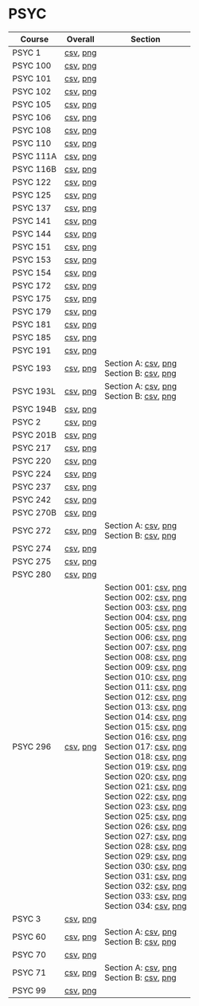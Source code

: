 # PSYC

| Course | Overall | Section |
| ------ | ------- | ------- |
| PSYC 1 | [csv](https://github.com/UCSD-Historical-Enrollment-Data/2024Winter/blob/main/overall/PSYC%201.csv), [png](https://raw.githubusercontent.com/UCSD-Historical-Enrollment-Data/2024Winter/main/plot_overall/PSYC%201.png) |  |
| PSYC 100 | [csv](https://github.com/UCSD-Historical-Enrollment-Data/2024Winter/blob/main/overall/PSYC%20100.csv), [png](https://raw.githubusercontent.com/UCSD-Historical-Enrollment-Data/2024Winter/main/plot_overall/PSYC%20100.png) |  |
| PSYC 101 | [csv](https://github.com/UCSD-Historical-Enrollment-Data/2024Winter/blob/main/overall/PSYC%20101.csv), [png](https://raw.githubusercontent.com/UCSD-Historical-Enrollment-Data/2024Winter/main/plot_overall/PSYC%20101.png) |  |
| PSYC 102 | [csv](https://github.com/UCSD-Historical-Enrollment-Data/2024Winter/blob/main/overall/PSYC%20102.csv), [png](https://raw.githubusercontent.com/UCSD-Historical-Enrollment-Data/2024Winter/main/plot_overall/PSYC%20102.png) |  |
| PSYC 105 | [csv](https://github.com/UCSD-Historical-Enrollment-Data/2024Winter/blob/main/overall/PSYC%20105.csv), [png](https://raw.githubusercontent.com/UCSD-Historical-Enrollment-Data/2024Winter/main/plot_overall/PSYC%20105.png) |  |
| PSYC 106 | [csv](https://github.com/UCSD-Historical-Enrollment-Data/2024Winter/blob/main/overall/PSYC%20106.csv), [png](https://raw.githubusercontent.com/UCSD-Historical-Enrollment-Data/2024Winter/main/plot_overall/PSYC%20106.png) |  |
| PSYC 108 | [csv](https://github.com/UCSD-Historical-Enrollment-Data/2024Winter/blob/main/overall/PSYC%20108.csv), [png](https://raw.githubusercontent.com/UCSD-Historical-Enrollment-Data/2024Winter/main/plot_overall/PSYC%20108.png) |  |
| PSYC 110 | [csv](https://github.com/UCSD-Historical-Enrollment-Data/2024Winter/blob/main/overall/PSYC%20110.csv), [png](https://raw.githubusercontent.com/UCSD-Historical-Enrollment-Data/2024Winter/main/plot_overall/PSYC%20110.png) |  |
| PSYC 111A | [csv](https://github.com/UCSD-Historical-Enrollment-Data/2024Winter/blob/main/overall/PSYC%20111A.csv), [png](https://raw.githubusercontent.com/UCSD-Historical-Enrollment-Data/2024Winter/main/plot_overall/PSYC%20111A.png) |  |
| PSYC 116B | [csv](https://github.com/UCSD-Historical-Enrollment-Data/2024Winter/blob/main/overall/PSYC%20116B.csv), [png](https://raw.githubusercontent.com/UCSD-Historical-Enrollment-Data/2024Winter/main/plot_overall/PSYC%20116B.png) |  |
| PSYC 122 | [csv](https://github.com/UCSD-Historical-Enrollment-Data/2024Winter/blob/main/overall/PSYC%20122.csv), [png](https://raw.githubusercontent.com/UCSD-Historical-Enrollment-Data/2024Winter/main/plot_overall/PSYC%20122.png) |  |
| PSYC 125 | [csv](https://github.com/UCSD-Historical-Enrollment-Data/2024Winter/blob/main/overall/PSYC%20125.csv), [png](https://raw.githubusercontent.com/UCSD-Historical-Enrollment-Data/2024Winter/main/plot_overall/PSYC%20125.png) |  |
| PSYC 137 | [csv](https://github.com/UCSD-Historical-Enrollment-Data/2024Winter/blob/main/overall/PSYC%20137.csv), [png](https://raw.githubusercontent.com/UCSD-Historical-Enrollment-Data/2024Winter/main/plot_overall/PSYC%20137.png) |  |
| PSYC 141 | [csv](https://github.com/UCSD-Historical-Enrollment-Data/2024Winter/blob/main/overall/PSYC%20141.csv), [png](https://raw.githubusercontent.com/UCSD-Historical-Enrollment-Data/2024Winter/main/plot_overall/PSYC%20141.png) |  |
| PSYC 144 | [csv](https://github.com/UCSD-Historical-Enrollment-Data/2024Winter/blob/main/overall/PSYC%20144.csv), [png](https://raw.githubusercontent.com/UCSD-Historical-Enrollment-Data/2024Winter/main/plot_overall/PSYC%20144.png) |  |
| PSYC 151 | [csv](https://github.com/UCSD-Historical-Enrollment-Data/2024Winter/blob/main/overall/PSYC%20151.csv), [png](https://raw.githubusercontent.com/UCSD-Historical-Enrollment-Data/2024Winter/main/plot_overall/PSYC%20151.png) |  |
| PSYC 153 | [csv](https://github.com/UCSD-Historical-Enrollment-Data/2024Winter/blob/main/overall/PSYC%20153.csv), [png](https://raw.githubusercontent.com/UCSD-Historical-Enrollment-Data/2024Winter/main/plot_overall/PSYC%20153.png) |  |
| PSYC 154 | [csv](https://github.com/UCSD-Historical-Enrollment-Data/2024Winter/blob/main/overall/PSYC%20154.csv), [png](https://raw.githubusercontent.com/UCSD-Historical-Enrollment-Data/2024Winter/main/plot_overall/PSYC%20154.png) |  |
| PSYC 172 | [csv](https://github.com/UCSD-Historical-Enrollment-Data/2024Winter/blob/main/overall/PSYC%20172.csv), [png](https://raw.githubusercontent.com/UCSD-Historical-Enrollment-Data/2024Winter/main/plot_overall/PSYC%20172.png) |  |
| PSYC 175 | [csv](https://github.com/UCSD-Historical-Enrollment-Data/2024Winter/blob/main/overall/PSYC%20175.csv), [png](https://raw.githubusercontent.com/UCSD-Historical-Enrollment-Data/2024Winter/main/plot_overall/PSYC%20175.png) |  |
| PSYC 179 | [csv](https://github.com/UCSD-Historical-Enrollment-Data/2024Winter/blob/main/overall/PSYC%20179.csv), [png](https://raw.githubusercontent.com/UCSD-Historical-Enrollment-Data/2024Winter/main/plot_overall/PSYC%20179.png) |  |
| PSYC 181 | [csv](https://github.com/UCSD-Historical-Enrollment-Data/2024Winter/blob/main/overall/PSYC%20181.csv), [png](https://raw.githubusercontent.com/UCSD-Historical-Enrollment-Data/2024Winter/main/plot_overall/PSYC%20181.png) |  |
| PSYC 185 | [csv](https://github.com/UCSD-Historical-Enrollment-Data/2024Winter/blob/main/overall/PSYC%20185.csv), [png](https://raw.githubusercontent.com/UCSD-Historical-Enrollment-Data/2024Winter/main/plot_overall/PSYC%20185.png) |  |
| PSYC 191 | [csv](https://github.com/UCSD-Historical-Enrollment-Data/2024Winter/blob/main/overall/PSYC%20191.csv), [png](https://raw.githubusercontent.com/UCSD-Historical-Enrollment-Data/2024Winter/main/plot_overall/PSYC%20191.png) |  |
| PSYC 193 | [csv](https://github.com/UCSD-Historical-Enrollment-Data/2024Winter/blob/main/overall/PSYC%20193.csv), [png](https://raw.githubusercontent.com/UCSD-Historical-Enrollment-Data/2024Winter/main/plot_overall/PSYC%20193.png) | Section A: [csv](https://github.com/UCSD-Historical-Enrollment-Data/2024Winter/blob/main/section/PSYC%20193_A.csv), [png](https://raw.githubusercontent.com/UCSD-Historical-Enrollment-Data/2024Winter/main/plot_section/PSYC%20193_A.png)<br>Section B: [csv](https://github.com/UCSD-Historical-Enrollment-Data/2024Winter/blob/main/section/PSYC%20193_B.csv), [png](https://raw.githubusercontent.com/UCSD-Historical-Enrollment-Data/2024Winter/main/plot_section/PSYC%20193_B.png) |
| PSYC 193L | [csv](https://github.com/UCSD-Historical-Enrollment-Data/2024Winter/blob/main/overall/PSYC%20193L.csv), [png](https://raw.githubusercontent.com/UCSD-Historical-Enrollment-Data/2024Winter/main/plot_overall/PSYC%20193L.png) | Section A: [csv](https://github.com/UCSD-Historical-Enrollment-Data/2024Winter/blob/main/section/PSYC%20193L_A.csv), [png](https://raw.githubusercontent.com/UCSD-Historical-Enrollment-Data/2024Winter/main/plot_section/PSYC%20193L_A.png)<br>Section B: [csv](https://github.com/UCSD-Historical-Enrollment-Data/2024Winter/blob/main/section/PSYC%20193L_B.csv), [png](https://raw.githubusercontent.com/UCSD-Historical-Enrollment-Data/2024Winter/main/plot_section/PSYC%20193L_B.png) |
| PSYC 194B | [csv](https://github.com/UCSD-Historical-Enrollment-Data/2024Winter/blob/main/overall/PSYC%20194B.csv), [png](https://raw.githubusercontent.com/UCSD-Historical-Enrollment-Data/2024Winter/main/plot_overall/PSYC%20194B.png) |  |
| PSYC 2 | [csv](https://github.com/UCSD-Historical-Enrollment-Data/2024Winter/blob/main/overall/PSYC%202.csv), [png](https://raw.githubusercontent.com/UCSD-Historical-Enrollment-Data/2024Winter/main/plot_overall/PSYC%202.png) |  |
| PSYC 201B | [csv](https://github.com/UCSD-Historical-Enrollment-Data/2024Winter/blob/main/overall/PSYC%20201B.csv), [png](https://raw.githubusercontent.com/UCSD-Historical-Enrollment-Data/2024Winter/main/plot_overall/PSYC%20201B.png) |  |
| PSYC 217 | [csv](https://github.com/UCSD-Historical-Enrollment-Data/2024Winter/blob/main/overall/PSYC%20217.csv), [png](https://raw.githubusercontent.com/UCSD-Historical-Enrollment-Data/2024Winter/main/plot_overall/PSYC%20217.png) |  |
| PSYC 220 | [csv](https://github.com/UCSD-Historical-Enrollment-Data/2024Winter/blob/main/overall/PSYC%20220.csv), [png](https://raw.githubusercontent.com/UCSD-Historical-Enrollment-Data/2024Winter/main/plot_overall/PSYC%20220.png) |  |
| PSYC 224 | [csv](https://github.com/UCSD-Historical-Enrollment-Data/2024Winter/blob/main/overall/PSYC%20224.csv), [png](https://raw.githubusercontent.com/UCSD-Historical-Enrollment-Data/2024Winter/main/plot_overall/PSYC%20224.png) |  |
| PSYC 237 | [csv](https://github.com/UCSD-Historical-Enrollment-Data/2024Winter/blob/main/overall/PSYC%20237.csv), [png](https://raw.githubusercontent.com/UCSD-Historical-Enrollment-Data/2024Winter/main/plot_overall/PSYC%20237.png) |  |
| PSYC 242 | [csv](https://github.com/UCSD-Historical-Enrollment-Data/2024Winter/blob/main/overall/PSYC%20242.csv), [png](https://raw.githubusercontent.com/UCSD-Historical-Enrollment-Data/2024Winter/main/plot_overall/PSYC%20242.png) |  |
| PSYC 270B | [csv](https://github.com/UCSD-Historical-Enrollment-Data/2024Winter/blob/main/overall/PSYC%20270B.csv), [png](https://raw.githubusercontent.com/UCSD-Historical-Enrollment-Data/2024Winter/main/plot_overall/PSYC%20270B.png) |  |
| PSYC 272 | [csv](https://github.com/UCSD-Historical-Enrollment-Data/2024Winter/blob/main/overall/PSYC%20272.csv), [png](https://raw.githubusercontent.com/UCSD-Historical-Enrollment-Data/2024Winter/main/plot_overall/PSYC%20272.png) | Section A: [csv](https://github.com/UCSD-Historical-Enrollment-Data/2024Winter/blob/main/section/PSYC%20272_A.csv), [png](https://raw.githubusercontent.com/UCSD-Historical-Enrollment-Data/2024Winter/main/plot_section/PSYC%20272_A.png)<br>Section B: [csv](https://github.com/UCSD-Historical-Enrollment-Data/2024Winter/blob/main/section/PSYC%20272_B.csv), [png](https://raw.githubusercontent.com/UCSD-Historical-Enrollment-Data/2024Winter/main/plot_section/PSYC%20272_B.png) |
| PSYC 274 | [csv](https://github.com/UCSD-Historical-Enrollment-Data/2024Winter/blob/main/overall/PSYC%20274.csv), [png](https://raw.githubusercontent.com/UCSD-Historical-Enrollment-Data/2024Winter/main/plot_overall/PSYC%20274.png) |  |
| PSYC 275 | [csv](https://github.com/UCSD-Historical-Enrollment-Data/2024Winter/blob/main/overall/PSYC%20275.csv), [png](https://raw.githubusercontent.com/UCSD-Historical-Enrollment-Data/2024Winter/main/plot_overall/PSYC%20275.png) |  |
| PSYC 280 | [csv](https://github.com/UCSD-Historical-Enrollment-Data/2024Winter/blob/main/overall/PSYC%20280.csv), [png](https://raw.githubusercontent.com/UCSD-Historical-Enrollment-Data/2024Winter/main/plot_overall/PSYC%20280.png) |  |
| PSYC 296 | [csv](https://github.com/UCSD-Historical-Enrollment-Data/2024Winter/blob/main/overall/PSYC%20296.csv), [png](https://raw.githubusercontent.com/UCSD-Historical-Enrollment-Data/2024Winter/main/plot_overall/PSYC%20296.png) | Section 001: [csv](https://github.com/UCSD-Historical-Enrollment-Data/2024Winter/blob/main/section/PSYC%20296_001.csv), [png](https://raw.githubusercontent.com/UCSD-Historical-Enrollment-Data/2024Winter/main/plot_section/PSYC%20296_001.png)<br>Section 002: [csv](https://github.com/UCSD-Historical-Enrollment-Data/2024Winter/blob/main/section/PSYC%20296_002.csv), [png](https://raw.githubusercontent.com/UCSD-Historical-Enrollment-Data/2024Winter/main/plot_section/PSYC%20296_002.png)<br>Section 003: [csv](https://github.com/UCSD-Historical-Enrollment-Data/2024Winter/blob/main/section/PSYC%20296_003.csv), [png](https://raw.githubusercontent.com/UCSD-Historical-Enrollment-Data/2024Winter/main/plot_section/PSYC%20296_003.png)<br>Section 004: [csv](https://github.com/UCSD-Historical-Enrollment-Data/2024Winter/blob/main/section/PSYC%20296_004.csv), [png](https://raw.githubusercontent.com/UCSD-Historical-Enrollment-Data/2024Winter/main/plot_section/PSYC%20296_004.png)<br>Section 005: [csv](https://github.com/UCSD-Historical-Enrollment-Data/2024Winter/blob/main/section/PSYC%20296_005.csv), [png](https://raw.githubusercontent.com/UCSD-Historical-Enrollment-Data/2024Winter/main/plot_section/PSYC%20296_005.png)<br>Section 006: [csv](https://github.com/UCSD-Historical-Enrollment-Data/2024Winter/blob/main/section/PSYC%20296_006.csv), [png](https://raw.githubusercontent.com/UCSD-Historical-Enrollment-Data/2024Winter/main/plot_section/PSYC%20296_006.png)<br>Section 007: [csv](https://github.com/UCSD-Historical-Enrollment-Data/2024Winter/blob/main/section/PSYC%20296_007.csv), [png](https://raw.githubusercontent.com/UCSD-Historical-Enrollment-Data/2024Winter/main/plot_section/PSYC%20296_007.png)<br>Section 008: [csv](https://github.com/UCSD-Historical-Enrollment-Data/2024Winter/blob/main/section/PSYC%20296_008.csv), [png](https://raw.githubusercontent.com/UCSD-Historical-Enrollment-Data/2024Winter/main/plot_section/PSYC%20296_008.png)<br>Section 009: [csv](https://github.com/UCSD-Historical-Enrollment-Data/2024Winter/blob/main/section/PSYC%20296_009.csv), [png](https://raw.githubusercontent.com/UCSD-Historical-Enrollment-Data/2024Winter/main/plot_section/PSYC%20296_009.png)<br>Section 010: [csv](https://github.com/UCSD-Historical-Enrollment-Data/2024Winter/blob/main/section/PSYC%20296_010.csv), [png](https://raw.githubusercontent.com/UCSD-Historical-Enrollment-Data/2024Winter/main/plot_section/PSYC%20296_010.png)<br>Section 011: [csv](https://github.com/UCSD-Historical-Enrollment-Data/2024Winter/blob/main/section/PSYC%20296_011.csv), [png](https://raw.githubusercontent.com/UCSD-Historical-Enrollment-Data/2024Winter/main/plot_section/PSYC%20296_011.png)<br>Section 012: [csv](https://github.com/UCSD-Historical-Enrollment-Data/2024Winter/blob/main/section/PSYC%20296_012.csv), [png](https://raw.githubusercontent.com/UCSD-Historical-Enrollment-Data/2024Winter/main/plot_section/PSYC%20296_012.png)<br>Section 013: [csv](https://github.com/UCSD-Historical-Enrollment-Data/2024Winter/blob/main/section/PSYC%20296_013.csv), [png](https://raw.githubusercontent.com/UCSD-Historical-Enrollment-Data/2024Winter/main/plot_section/PSYC%20296_013.png)<br>Section 014: [csv](https://github.com/UCSD-Historical-Enrollment-Data/2024Winter/blob/main/section/PSYC%20296_014.csv), [png](https://raw.githubusercontent.com/UCSD-Historical-Enrollment-Data/2024Winter/main/plot_section/PSYC%20296_014.png)<br>Section 015: [csv](https://github.com/UCSD-Historical-Enrollment-Data/2024Winter/blob/main/section/PSYC%20296_015.csv), [png](https://raw.githubusercontent.com/UCSD-Historical-Enrollment-Data/2024Winter/main/plot_section/PSYC%20296_015.png)<br>Section 016: [csv](https://github.com/UCSD-Historical-Enrollment-Data/2024Winter/blob/main/section/PSYC%20296_016.csv), [png](https://raw.githubusercontent.com/UCSD-Historical-Enrollment-Data/2024Winter/main/plot_section/PSYC%20296_016.png)<br>Section 017: [csv](https://github.com/UCSD-Historical-Enrollment-Data/2024Winter/blob/main/section/PSYC%20296_017.csv), [png](https://raw.githubusercontent.com/UCSD-Historical-Enrollment-Data/2024Winter/main/plot_section/PSYC%20296_017.png)<br>Section 018: [csv](https://github.com/UCSD-Historical-Enrollment-Data/2024Winter/blob/main/section/PSYC%20296_018.csv), [png](https://raw.githubusercontent.com/UCSD-Historical-Enrollment-Data/2024Winter/main/plot_section/PSYC%20296_018.png)<br>Section 019: [csv](https://github.com/UCSD-Historical-Enrollment-Data/2024Winter/blob/main/section/PSYC%20296_019.csv), [png](https://raw.githubusercontent.com/UCSD-Historical-Enrollment-Data/2024Winter/main/plot_section/PSYC%20296_019.png)<br>Section 020: [csv](https://github.com/UCSD-Historical-Enrollment-Data/2024Winter/blob/main/section/PSYC%20296_020.csv), [png](https://raw.githubusercontent.com/UCSD-Historical-Enrollment-Data/2024Winter/main/plot_section/PSYC%20296_020.png)<br>Section 021: [csv](https://github.com/UCSD-Historical-Enrollment-Data/2024Winter/blob/main/section/PSYC%20296_021.csv), [png](https://raw.githubusercontent.com/UCSD-Historical-Enrollment-Data/2024Winter/main/plot_section/PSYC%20296_021.png)<br>Section 022: [csv](https://github.com/UCSD-Historical-Enrollment-Data/2024Winter/blob/main/section/PSYC%20296_022.csv), [png](https://raw.githubusercontent.com/UCSD-Historical-Enrollment-Data/2024Winter/main/plot_section/PSYC%20296_022.png)<br>Section 023: [csv](https://github.com/UCSD-Historical-Enrollment-Data/2024Winter/blob/main/section/PSYC%20296_023.csv), [png](https://raw.githubusercontent.com/UCSD-Historical-Enrollment-Data/2024Winter/main/plot_section/PSYC%20296_023.png)<br>Section 025: [csv](https://github.com/UCSD-Historical-Enrollment-Data/2024Winter/blob/main/section/PSYC%20296_025.csv), [png](https://raw.githubusercontent.com/UCSD-Historical-Enrollment-Data/2024Winter/main/plot_section/PSYC%20296_025.png)<br>Section 026: [csv](https://github.com/UCSD-Historical-Enrollment-Data/2024Winter/blob/main/section/PSYC%20296_026.csv), [png](https://raw.githubusercontent.com/UCSD-Historical-Enrollment-Data/2024Winter/main/plot_section/PSYC%20296_026.png)<br>Section 027: [csv](https://github.com/UCSD-Historical-Enrollment-Data/2024Winter/blob/main/section/PSYC%20296_027.csv), [png](https://raw.githubusercontent.com/UCSD-Historical-Enrollment-Data/2024Winter/main/plot_section/PSYC%20296_027.png)<br>Section 028: [csv](https://github.com/UCSD-Historical-Enrollment-Data/2024Winter/blob/main/section/PSYC%20296_028.csv), [png](https://raw.githubusercontent.com/UCSD-Historical-Enrollment-Data/2024Winter/main/plot_section/PSYC%20296_028.png)<br>Section 029: [csv](https://github.com/UCSD-Historical-Enrollment-Data/2024Winter/blob/main/section/PSYC%20296_029.csv), [png](https://raw.githubusercontent.com/UCSD-Historical-Enrollment-Data/2024Winter/main/plot_section/PSYC%20296_029.png)<br>Section 030: [csv](https://github.com/UCSD-Historical-Enrollment-Data/2024Winter/blob/main/section/PSYC%20296_030.csv), [png](https://raw.githubusercontent.com/UCSD-Historical-Enrollment-Data/2024Winter/main/plot_section/PSYC%20296_030.png)<br>Section 031: [csv](https://github.com/UCSD-Historical-Enrollment-Data/2024Winter/blob/main/section/PSYC%20296_031.csv), [png](https://raw.githubusercontent.com/UCSD-Historical-Enrollment-Data/2024Winter/main/plot_section/PSYC%20296_031.png)<br>Section 032: [csv](https://github.com/UCSD-Historical-Enrollment-Data/2024Winter/blob/main/section/PSYC%20296_032.csv), [png](https://raw.githubusercontent.com/UCSD-Historical-Enrollment-Data/2024Winter/main/plot_section/PSYC%20296_032.png)<br>Section 033: [csv](https://github.com/UCSD-Historical-Enrollment-Data/2024Winter/blob/main/section/PSYC%20296_033.csv), [png](https://raw.githubusercontent.com/UCSD-Historical-Enrollment-Data/2024Winter/main/plot_section/PSYC%20296_033.png)<br>Section 034: [csv](https://github.com/UCSD-Historical-Enrollment-Data/2024Winter/blob/main/section/PSYC%20296_034.csv), [png](https://raw.githubusercontent.com/UCSD-Historical-Enrollment-Data/2024Winter/main/plot_section/PSYC%20296_034.png) |
| PSYC 3 | [csv](https://github.com/UCSD-Historical-Enrollment-Data/2024Winter/blob/main/overall/PSYC%203.csv), [png](https://raw.githubusercontent.com/UCSD-Historical-Enrollment-Data/2024Winter/main/plot_overall/PSYC%203.png) |  |
| PSYC 60 | [csv](https://github.com/UCSD-Historical-Enrollment-Data/2024Winter/blob/main/overall/PSYC%2060.csv), [png](https://raw.githubusercontent.com/UCSD-Historical-Enrollment-Data/2024Winter/main/plot_overall/PSYC%2060.png) | Section A: [csv](https://github.com/UCSD-Historical-Enrollment-Data/2024Winter/blob/main/section/PSYC%2060_A.csv), [png](https://raw.githubusercontent.com/UCSD-Historical-Enrollment-Data/2024Winter/main/plot_section/PSYC%2060_A.png)<br>Section B: [csv](https://github.com/UCSD-Historical-Enrollment-Data/2024Winter/blob/main/section/PSYC%2060_B.csv), [png](https://raw.githubusercontent.com/UCSD-Historical-Enrollment-Data/2024Winter/main/plot_section/PSYC%2060_B.png) |
| PSYC 70 | [csv](https://github.com/UCSD-Historical-Enrollment-Data/2024Winter/blob/main/overall/PSYC%2070.csv), [png](https://raw.githubusercontent.com/UCSD-Historical-Enrollment-Data/2024Winter/main/plot_overall/PSYC%2070.png) |  |
| PSYC 71 | [csv](https://github.com/UCSD-Historical-Enrollment-Data/2024Winter/blob/main/overall/PSYC%2071.csv), [png](https://raw.githubusercontent.com/UCSD-Historical-Enrollment-Data/2024Winter/main/plot_overall/PSYC%2071.png) | Section A: [csv](https://github.com/UCSD-Historical-Enrollment-Data/2024Winter/blob/main/section/PSYC%2071_A.csv), [png](https://raw.githubusercontent.com/UCSD-Historical-Enrollment-Data/2024Winter/main/plot_section/PSYC%2071_A.png)<br>Section B: [csv](https://github.com/UCSD-Historical-Enrollment-Data/2024Winter/blob/main/section/PSYC%2071_B.csv), [png](https://raw.githubusercontent.com/UCSD-Historical-Enrollment-Data/2024Winter/main/plot_section/PSYC%2071_B.png) |
| PSYC 99 | [csv](https://github.com/UCSD-Historical-Enrollment-Data/2024Winter/blob/main/overall/PSYC%2099.csv), [png](https://raw.githubusercontent.com/UCSD-Historical-Enrollment-Data/2024Winter/main/plot_overall/PSYC%2099.png) |  |
